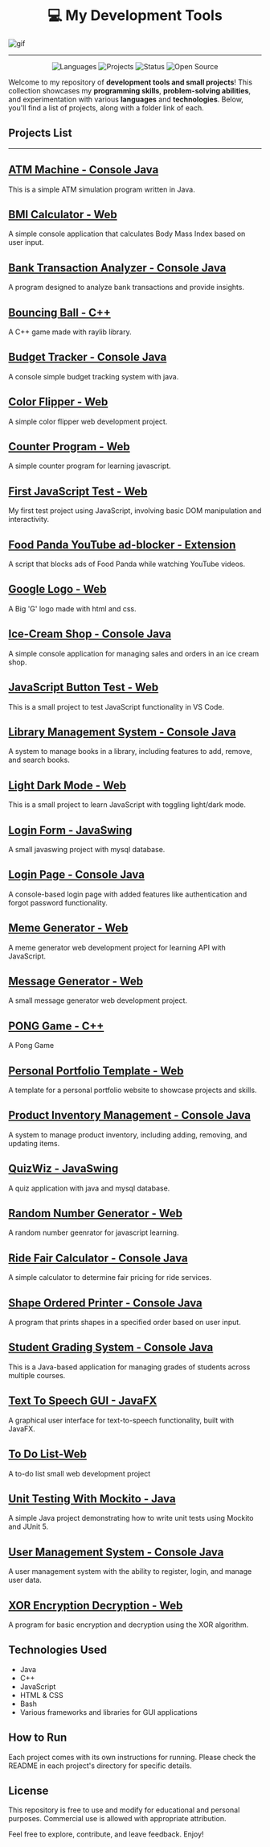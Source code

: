 <div align="center">
  <h1>💻 My Development Tools</h1>
</div>


![gif](https://github.com/user-attachments/assets/d498e7ba-1809-4d27-925f-18d32ddf4832)


---

<p align="center">  
  <img src="https://img.shields.io/badge/Languages-Java%20%7C%20C%2B%2B-blue" alt="Languages">  
  <img src="https://img.shields.io/badge/Projects-30%2B-brightgreen" alt="Projects">  
  <img src="https://img.shields.io/badge/Status-Active-success" alt="Status">  
  <img src="https://img.shields.io/badge/Open%20Source-Yes-%23ff69b4" alt="Open Source">  
</p>


Welcome to my repository of **development tools and small projects**! This collection showcases my **programming skills**, **problem-solving abilities**, and experimentation with various **languages** and **technologies**. Below, you'll find a list of projects, along with a folder link of each.


## Projects List
---

## **[ATM Machine - Console Java](https://github.com/ridika-2004/My-Development-Tools/tree/90e51044d5f9cb0613f62ee2ec153367725c25c6/ATM%20Machine%20-%20%20Console%20Java)**

  This is a simple ATM simulation program written in Java.

## **[BMI Calculator - Web](https://github.com/ridika-2004/my-development-tools/tree/9ec1f1e8e3748b406e555062bf11f2d069bbeb36/BMI%20Calculator%20-%20Web)**  

  A simple console application that calculates Body Mass Index based on user input.

## **[Bank Transaction Analyzer - Console Java](https://github.com/ridika-2004/my-development-tools/tree/f4d86f75a9cc53c6bc1981288c1117372cd28edd/Bank%20Transaction%20Analyzer%20-%20Console%20Java)**

  A program designed to analyze bank transactions and provide insights.

## **[Bouncing Ball - C++](https://github.com/ridika-2004/My-Development-Tools/tree/90e51044d5f9cb0613f62ee2ec153367725c25c6/Bouncing%20Ball%20-%20C%2B%2B)**

  A C++ game made with raylib library.

## **[Budget Tracker - Console Java](https://github.com/ridika-2004/My-Development-Tools/tree/90e51044d5f9cb0613f62ee2ec153367725c25c6/Budget%20Tracker%20-%20Console%20Java)**

  A console simple budget tracking system with java.

## **[Color Flipper - Web](https://github.com/ridika-2004/My-Development-Tools/tree/90e51044d5f9cb0613f62ee2ec153367725c25c6/Color%20Flipper%20-%20Web)**

  A simple color flipper web development project.

## **[Counter Program - Web](https://github.com/ridika-2004/My-Development-Tools/tree/90e51044d5f9cb0613f62ee2ec153367725c25c6/Counter%20Program%20-%20Web)**

  A simple counter program for learning javascript.

## [**First JavaScript Test - Web**](https://github.com/ridika-2004/My-Development-Tools/tree/90e51044d5f9cb0613f62ee2ec153367725c25c6/First%20JavaScript%20Test%20-%20Web)  

  My first test project using JavaScript, involving basic DOM manipulation and interactivity.

## [**Food Panda YouTube ad-blocker - Extension**](https://github.com/ridika-2004/my-development-tools/tree/f4d86f75a9cc53c6bc1981288c1117372cd28edd/Food%20Panda%20YouTube%20ad-blocker%20-%20Extension)  

  A script that blocks ads of Food Panda while watching YouTube videos.

## [**Google Logo - Web**](https://github.com/ridika-2004/my-development-tools/tree/d03fb172db8b226402e29e190264e6bb54afbb30/Google%20Logo%20-%20Web)

  A Big 'G' logo made with html and css.

## [**Ice-Cream Shop - Console Java**](https://github.com/ridika-2004/my-development-tools/tree/f4d86f75a9cc53c6bc1981288c1117372cd28edd/Ice-Cream%20Shop%20-%20Console%20Java)

  A simple console application for managing sales and orders in an ice cream shop.

## **[JavaScript Button Test - Web](https://github.com/ridika-2004/My-Development-Tools/tree/90e51044d5f9cb0613f62ee2ec153367725c25c6/JavaScript%20Button%20Test%20-%20Web)**

  This is a small project to test JavaScript functionality in VS Code.

## [**Library Management System - Console Java**](https://github.com/ridika-2004/my-development-tools/tree/f4d86f75a9cc53c6bc1981288c1117372cd28edd/Library%20Management%20System%20-%20Console%20Java)
  
  A system to manage books in a library, including features to add, remove, and search books.

## **[Light Dark Mode - Web](https://github.com/ridika-2004/My-Development-Tools/tree/90e51044d5f9cb0613f62ee2ec153367725c25c6/Light%20Dark%20Mode%20-%20Web)**

  This is a small project to learn JavaScript with toggling light/dark mode.

## **[Login Form - JavaSwing](https://github.com/ridika-2004/My-Development-Tools/tree/0088e5e6e9a95f6d4a8d5651d125b5c4ddb9259a/Login%20Form%20-%20JavaSwing)**

  A small javaswing project with mysql database.

## [**Login Page - Console Java**](https://github.com/ridika-2004/my-development-tools/tree/f4d86f75a9cc53c6bc1981288c1117372cd28edd/Login%20Page%20-%20Console%20Java)

  A console-based login page with added features like authentication and forgot password functionality.

## **[Meme Generator - Web](https://github.com/ridika-2004/My-Development-Tools/tree/0088e5e6e9a95f6d4a8d5651d125b5c4ddb9259a/Meme%20Generator%20-%20Web)**

  A meme generator web development project for learning API with JavaScript.

## **[Message Generator - Web](https://github.com/ridika-2004/My-Development-Tools/tree/0088e5e6e9a95f6d4a8d5651d125b5c4ddb9259a/Message%20Generator%20-%20Web)**

  A small message generator web development project.

## [**PONG Game - C++**](https://github.com/ridika-2004/my-development-tools/tree/f4d86f75a9cc53c6bc1981288c1117372cd28edd/PONG%20Game%20-%20C%2B%2B)

  A Pong Game

## [**Personal Portfolio Template - Web**](https://github.com/ridika-2004/my-development-tools/tree/f4d86f75a9cc53c6bc1981288c1117372cd28edd/Personal%20Portfolio%20Template%20-%20Web)

  A template for a personal portfolio website to showcase projects and skills.

## [**Product Inventory Management - Console Java**](https://github.com/ridika-2004/my-development-tools/tree/f4d86f75a9cc53c6bc1981288c1117372cd28edd/Product%20Inventory%20Management%20-%20Console%20Java)

  A system to manage product inventory, including adding, removing, and updating items.

## **[QuizWiz - JavaSwing](https://github.com/ridika-2004/My-Development-Tools/tree/0088e5e6e9a95f6d4a8d5651d125b5c4ddb9259a/QuizWiz%20-%20JavaSwing)**

  A quiz application with java and mysql database.

## **[Random Number Generator - Web](https://github.com/ridika-2004/My-Development-Tools/tree/0088e5e6e9a95f6d4a8d5651d125b5c4ddb9259a/Random%20Number%20Generator%20-%20Web)**

 A random number geenrator for javascript learning.

## [**Ride Fair Calculator - Console Java**](https://github.com/ridika-2004/my-development-tools/tree/f4d86f75a9cc53c6bc1981288c1117372cd28edd/Ride%20Fair%20Calculator%20-%20Console%20Java)

  A simple calculator to determine fair pricing for ride services.

## [**Shape Ordered Printer - Console Java**](https://github.com/ridika-2004/my-development-tools/tree/3042158d1701040dc708050424b5e3d653578d20/Shape%20Ordered%20Printer%20-%20Console%20Java)

  A program that prints shapes in a specified order based on user input.

## **[Student Grading System - Console Java](https://github.com/ridika-2004/My-Development-Tools/tree/0088e5e6e9a95f6d4a8d5651d125b5c4ddb9259a/Student%20Grading%20System%20-%20Console%20Java)**

  This is a Java-based application for managing grades of students across multiple courses.

## [**Text To Speech GUI - JavaFX**](https://github.com/ridika-2004/my-development-tools/tree/3042158d1701040dc708050424b5e3d653578d20/Text%20To%20Speech%20GUI%20-%20JavaFX)

  A graphical user interface for text-to-speech functionality, built with JavaFX.

## [**To Do List-Web**](https://github.com/ridika-2004/my-development-tools/tree/0c9c09017f5418878e901dfadf10eb33b9b25ae5/To%20Do%20List%20-%20Web)

  A to-do list small web development project

## [**Unit Testing With Mockito - Java**](https://github.com/ridika-2004/My-Development-Tools/tree/2f9f733733dc01d9a9a4c7d6e1694994c634c3fa/Unit%20Testing%20With%20Mockito%20-%20Java)

  A simple Java project demonstrating how to write unit tests using Mockito and JUnit 5.

## [**User Management System - Console Java**](https://github.com/ridika-2004/my-development-tools/tree/f4d86f75a9cc53c6bc1981288c1117372cd28edd/User%20Management%20System%20-%20Console%20Java)

  A user management system with the ability to register, login, and manage user data.

## [**XOR Encryption Decryption - Web**](https://github.com/ridika-2004/my-development-tools/tree/f4d86f75a9cc53c6bc1981288c1117372cd28edd/XOR%20Encryption%20Decryption%20-%20Web)

  A program for basic encryption and decryption using the XOR algorithm.

## Technologies Used

- Java
- C++
- JavaScript
- HTML & CSS
- Bash
- Various frameworks and libraries for GUI applications

## How to Run

Each project comes with its own instructions for running. Please check the README in each project's directory for specific details.

## License

This repository is free to use and modify for educational and personal purposes. Commercial use is allowed with appropriate attribution.

Feel free to explore, contribute, and leave feedback. Enjoy!
